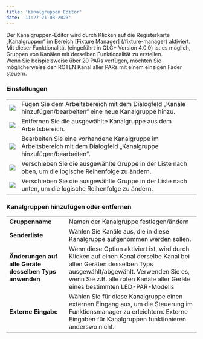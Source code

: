 ```yaml
---
title: 'Kanalgruppen Editor'
date: '11:27 21-08-2023'
---
```


Der Kanalgruppen-Editor wird durch Klicken auf die Registerkarte „Kanalgruppen“ im Bereich [Fixture Manager] (/fixture-manager) aktiviert.  
Mit dieser Funktionalität (eingeführt in QLC+ Version 4.0.0) ist es möglich, Gruppen von Kanälen mit derselben Funktionalität zu erstellen.  
Wenn Sie beispielsweise über 20 PARs verfügen, möchten Sie möglicherweise den ROTEN Kanal aller PARs mit einem einzigen Fader steuern.

### Einstellungen

|     |     |
| --- | --- |
| ![](/basics/edit_add.png) | Fügen Sie dem Arbeitsbereich mit dem Dialogfeld „Kanäle hinzufügen/bearbeiten“ eine neue Kanalgruppe hinzu. |
| ![](/basics/edit_remove.png) | Entfernen Sie die ausgewählte Kanalgruppe aus dem Arbeitsbereich. |
| ![](/basics/configure.png) | Bearbeiten Sie eine vorhandene Kanalgruppe im Arbeitsbereich mit dem Dialogfeld „Kanalgruppe hinzufügen/bearbeiten“. |
| ![](/basics/up.png) | Verschieben Sie die ausgewählte Gruppe in der Liste nach oben, um die logische Reihenfolge zu ändern. |
| ![](/basics/down.png) | Verschieben Sie die ausgewählte Gruppe in der Liste nach unten, um die logische Reihenfolge zu ändern. |

### Kanalgruppen hinzufügen oder entfernen

|     |     |
| --- | --- |
| **Gruppenname** | Namen der Kanalgruppe festlegen/ändern |
| **Senderliste** | Wählen Sie Kanäle aus, die in diese Kanalgruppe aufgenommen werden sollen. |
| **Änderungen auf alle Geräte desselben Typs anwenden** | Wenn diese Option aktiviert ist, wird durch Klicken auf einen Kanal derselbe Kanal bei allen Geräten desselben Typs ausgewählt/abgewählt. Verwenden Sie es, wenn Sie z.B. alle roten Kanäle aller Geräte eines bestimmten LED-PAR-Modells |
| **Externe Eingabe** | Wählen Sie für diese Kanalgruppe einen externen Eingang aus, um die Steuerung im Funktionsmanager zu erleichtern. Externe Eingaben für Kanalgruppen funktionieren anderswo nicht. |